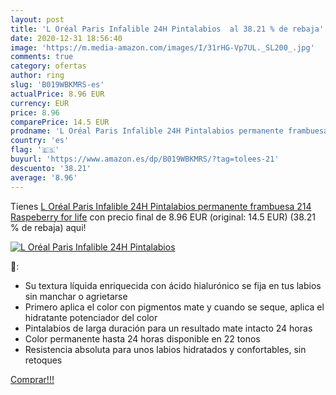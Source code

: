 ```yaml
---
layout: post
title: 'L Oréal Paris Infalible 24H Pintalabios  al 38.21 % de rebaja'
date: 2020-12-31 18:56:40
image: 'https://m.media-amazon.com/images/I/31rHG-Vp7UL._SL200_.jpg'
comments: true
category: ofertas
author: ring
slug: 'B019WBKMRS-es'
actualPrice: 8.96 EUR
currency: EUR
price: 8.96
comparePrice: 14.5 EUR
prodname: 'L Oréal Paris Infalible 24H Pintalabios permanente frambuesa 214 Raspeberry for life'
country: 'es'
flag: '🇪🇸'
buyurl: 'https://www.amazon.es/dp/B019WBKMRS/?tag=tolees-21'
descuento: '38.21'
average: '8.96'
---
```


Tienes [L Oréal Paris Infalible 24H Pintalabios permanente frambuesa 214 Raspeberry for life](https://www.amazon.es/dp/B019WBKMRS/?tag=tolees-21) con precio final de  8.96 EUR (original: 14.5 EUR) (38.21 %  de rebaja) aqui!

[![L Oréal Paris Infalible 24H Pintalabios ](https://m.media-amazon.com/images/I/31rHG-Vp7UL._SL200_.jpg)](https://www.amazon.es/dp/B019WBKMRS/?tag=tolees-21)

🔎:

- Su textura líquida enriquecida con ácido hialurónico se fija en tus labios sin manchar o agrietarse
- Primero aplica el color con pigmentos mate y cuando se seque, aplica el hidratante potenciador del color
- Pintalabios de larga duración para un resultado mate intacto 24 horas
- Color permanente hasta 24 horas disponible en 22 tonos
- Resistencia absoluta para unos labios hidratados y confortables, sin retoques

[Comprar!!!](https://www.amazon.es/dp/B019WBKMRS/?tag=tolees-21)
